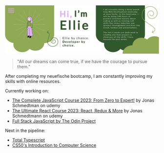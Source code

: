 ![Alt Text](https://github.com/e-rmkt/e-rmkt/blob/main/MacBook%20Air%20-%201.svg)

> "All our dreams can come true, if we have the courage to pursue them."


After completing my neuefische bootcamp, I am constantly improving my skills with online resources.

Currently working on:
- [The Complete JavaScript Course 2023: From Zero to Expert!](https://www.udemy.com/course/the-complete-javascript-course/) by Jonas Schmedtman on udemy
- [The Ultimate React Course 2023: React, Redux & More](https://www.udemy.com/course/the-ultimate-react-course/) by Jonas Schmedtmann on udemy
- [Full Stack JavaScript by The Odin Project](https://www.theodinproject.com/paths/full-stack-javascript)

Next in the pipeline:
- [Total Typescript](https://www.totaltypescript.com/)
- [CS50's Introduction to Computer Science](https://www.edx.org/learn/computer-science/harvard-university-cs50-s-introduction-to-computer-science)
<!---
e-rmkt/e-rmkt is a ✨ special ✨ repository because its `README.md` (this file) appears on your GitHub profile.
You can click the Preview link to take a look at your changes.
--->
